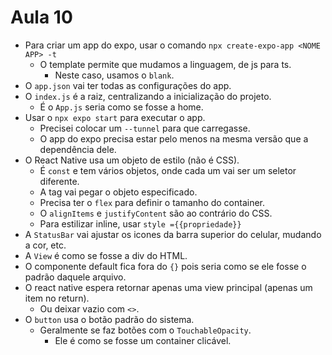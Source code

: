 # Aula 10

* Para criar um app do expo, usar o comando `npx create-expo-app <NOME APP> -t`
  * O template permite que mudamos a linguagem, de js para ts.
    * Neste caso, usamos o `blank`.
* O `app.json` vai ter todas as configurações do app.
* O `index.js` é a raiz, centralizando a inicialização do projeto.
  * É o `App.js` seria como se fosse a home.
* Usar o `npx expo start` para executar o app.
  * Precisei colocar um `--tunnel` para que carregasse.
  * O app do expo precisa estar pelo menos na mesma versão que a dependência dele.
* O React Native usa um objeto de estilo (não é CSS).
  * É `const` e tem vários objetos, onde cada um vai ser um seletor diferente.
  * A tag vai pegar o objeto especificado.
  * Precisa ter o `flex` para definir o tamanho do container.
  * O `alignItems` e `justifyContent` são ao contrário do CSS.
  * Para estilizar inline, usar `style ={{propriedade}}`
* A `StatusBar` vai ajustar os icones da barra superior do celular, mudando a cor, etc.
* A `View` é como se fosse a div do HTML.
* O componente default fica fora do `{}` pois seria como se ele fosse o padrão daquele arquivo.
* O react native espera retornar apenas uma view principal (apenas um item no return).
  * Ou deixar vazio com `<>`.
* O `button` usa o botão padrão do sistema.
  * Geralmente se faz botões com o `TouchableOpacity`.
    * Ele é como se fosse um container clicável.